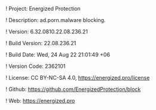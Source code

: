 ! Project: Energized Protection

! Description: ad.porn.malware blocking.

! Version: 6.32.0810.22.08.236.21

! Build Version: 22.08.236.21

! Build Date: Wed, 24 Aug 22 21:01:49 +06

! Version Code: 2362101

! License: CC BY-NC-SA 4.0, https://energized.pro/license

! Github: https://github.com/EnergizedProtection/block

! Web: https://energized.pro
